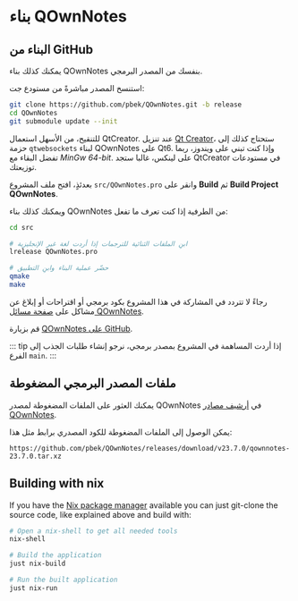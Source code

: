 # بناء QOwnNotes

## البناء من GitHub

يمكنك كذلك بناء QOwnNotes بنفسك من المصدر البرمجي.

استنسخ المصدر مباشرةً من مستودع جت:

```bash
git clone https://github.com/pbek/QOwnNotes.git -b release
cd QOwnNotes
git submodule update --init
```

للتنقيح، من الأسهل استعمال QtCreator. عند تنزيل [Qt Creator](https://www.qt.io/download-qt-installer-oss)، ستحتاج كذلك إلى حزمة `qtwebsockets` لبناء QOwnNotes على Qt6. وإذا كنت تبني على ويندوز، ربما تفضل البقاء مع *MinGw 64-bit*. على لينكس، غالبا ستجد QtCreator في مستودعات توزيعتك.

بعدئذٍ، افتح ملف المشروع `src/QOwnNotes.pro` وانقر على **Build** ثم **Build Project QOwnNotes**.

ويمكنك كذلك بناء QOwnNotes من الطرفية إذا كنت تعرف ما تفعل:

```bash
cd src

# ابنِ الملفات الثنائية للترجمات إذا أردت لغة غير الإنجليزية
lrelease QOwnNotes.pro

# حضّر عملية البناء وابنِ التطبيق
qmake
make
```

رجاءً لا تتردد في المشاركة في هذا المشروع بكود برمجي أو اقتراحات أو إبلاغ عن مشاكل على [صفحة مسائل QOwnNotes](https://github.com/pbek/QOwnNotes/issues).

قم بزيارة [QOwnNotes على GitHub](https://github.com/pbek/QOwnNotes).

::: tip
إذا أردت المساهمة في المشروع بمصدر برمجي، نرجو إنشاء طلبات الجذب إلى الفرع `main`.
:::

## ملفات المصدر البرمجي المضغوطة

يمكنك العثور على الملفات المضغوطة لمصدر QOwnNotes في [أرشيف مصادر QOwnNotes](https://github.com/pbek/QOwnNotes/releases).

يمكن الوصول إلى الملفات المضغوطة للكود المصدري برابط مثل هذا:

`https://github.com/pbek/QOwnNotes/releases/download/v23.7.0/qownnotes-23.7.0.tar.xz`

## Building with nix

If you have the [Nix package manager](https://nixos.org/download/) available you can just git-clone the source code, like explained above and build with:

```bash
# Open a nix-shell to get all needed tools
nix-shell

# Build the application
just nix-build

# Run the built application
just nix-run
```
